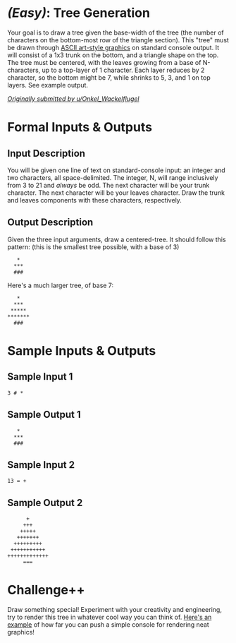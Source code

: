 # [](#EasyIcon) *(Easy)*: Tree Generation

Your goal is to draw a tree given the base-width of the tree (the number of characters on the bottom-most row of the triangle section). This "tree" must be drawn through [ASCII art-style graphics](http://en.wikipedia.org/wiki/ASCII_art) on standard console output. It will consist of a 1x3 trunk on the bottom, and a triangle shape on the top. The tree must be centered, with the leaves growing from a base of N-characters, up to a top-layer of 1 character. Each layer reduces by 2 character, so the bottom might be 7, while shrinks to 5, 3, and 1 on top layers. See example output.

_[Originally submitted by u/Onkel_Wackelflugel](http://www.reddit.com/r/dailyprogrammer_ideas/comments/1srsde/easy_build_a_christmas_treemenorah_with/)_

# Formal Inputs & Outputs
## Input Description

You will be given one line of text on standard-console input: an integer and two characters, all space-delimited. The integer, N, will range inclusively from 3 to 21 and *always* be odd. The next character will be your trunk character. The next character will be your leaves character. Draw the trunk and leaves components with these characters, respectively.

## Output Description

Given the three input arguments, draw a centered-tree. It should follow this pattern: (this is the smallest tree possible, with a base of 3)

       *
      ***
      ###

Here's a much larger tree, of base 7:

       *
      ***
     *****
    *******
      ###

# Sample Inputs & Outputs
## Sample Input 1

    3 # *

## Sample Output 1

       *
      ***
      ###

## Sample Input 2

    13 = +

## Sample Output 2

          +
         +++
        +++++
       +++++++
      +++++++++
     +++++++++++
    +++++++++++++
         ===

# Challenge++

Draw something special! Experiment with your creativity and engineering, try to render this tree in whatever cool way you can think of. [Here's an example](http://www.youtube.com/watch?v=QMYfkOtYYlg#t=15) of how far you can push a simple console for rendering neat graphics!